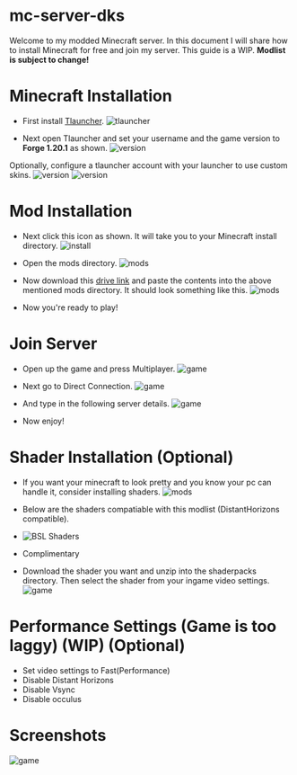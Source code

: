 # mc-server-dks
Welcome to my modded Minecraft server. In this document I will share how to install Minecraft for free and join my server.
This guide is a WIP. **Modlist is subject to change!** 

# Minecraft Installation 
- First install [Tlauncher](https://tlauncher.org/).
![tlauncher](./images/1.png)

- Next open Tlauncher and set your username and the game version to **Forge 1.20.1** as shown.
![version](./images/2.PNG)

Optionally, configure a tlauncher account with your launcher to use custom skins.
![version](./images/13.PNG)
![version](./images/12.PNG)

# Mod Installation
- Next click this icon as shown. It will take you to your Minecraft install directory.
![install](./images/3.PNG)

- Open the mods directory.
![mods](./images/4.PNG)

- Now download this [drive link](https://drive.google.com/drive/folders/1E7xYbUFOLAVrdf52SUSszAl6fgLk7asC?usp=drive_link) and paste the contents into the above mentioned mods directory.
  It should look something like this.
![mods](./images/5.PNG)

- Now you're ready to play!

# Join Server
- Open up the game and press Multiplayer.
![game](./images/6.PNG)

- Next go to Direct Connection.
![game](./images/7.PNG)

- And type in the following server details.
![game](./images/9.PNG)

- Now enjoy!

# Shader Installation (Optional) 
- If you want your minecraft to look pretty and you know your pc can handle it, consider installing shaders.
![mods](./images/8.PNG)
  
- Below are the shaders compatiable with this modlist (DistantHorizons compatible).
- ![BSL Shaders](https://www.curseforge.com/minecraft/shaders/bsl-shaders)
- Complimentary

- Download the shader you want and unzip into the shaderpacks directory. Then select the shader from your ingame video settings.
![game](./images/10.PNG)


# Performance Settings (Game is too laggy) (WIP) (Optional)
- Set video settings to Fast(Performance)
- Disable Distant Horizons
- Disable Vsync
- Disable occulus


# Screenshots 
![game](./images/11.PNG)
